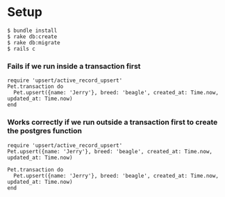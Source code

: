 # Setup
```
$ bundle install
$ rake db:create
$ rake db:migrate
$ rails c
```

### Fails if we run inside a transaction first
```
require 'upsert/active_record_upsert'
Pet.transaction do
  Pet.upsert({name: 'Jerry'}, breed: 'beagle', created_at: Time.now, updated_at: Time.now)
end

```

### Works correctly if we run outside a transaction first to create the postgres function
```
require 'upsert/active_record_upsert'
Pet.upsert({name: 'Jerry'}, breed: 'beagle', created_at: Time.now, updated_at: Time.now)

Pet.transaction do
  Pet.upsert({name: 'Jerry'}, breed: 'beagle', created_at: Time.now, updated_at: Time.now)
end
```
